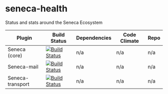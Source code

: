 seneca-health
=============

Status and stats around the Seneca Ecosystem



| Plugin        | Build Status  | Dependencies | Code Climate | Repo |
| ------------- |---------------| ------------ | ------------ | ---- |
| Seneca (core) | [![Build Status](https://travis-ci.org/rjrodger/seneca.png?branch=master)](https://travis-ci.org/rjrodger/seneca) | n/a | n/a | n/a |
| Seneca-mail   | [![Build Status](https://secure.travis-ci.org/rjrodger/seneca-mail.png)](http://travis-ci.org/rjrodger/seneca-mail) | n/a | n/a | n/a |
| Seneca-transport   | [![Build Status](https://travis-ci.org/rjrodger/seneca-transport.png?branch=master)](https://travis-ci.org/rjrodger/seneca-transport) | n/a | n/a | n/a |
